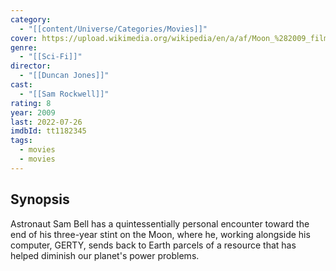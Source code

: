```yaml
---
category:
  - "[[content/Universe/Categories/Movies]]"
cover: https://upload.wikimedia.org/wikipedia/en/a/af/Moon_%282009_film%29.jpg
genre:
  - "[[Sci-Fi]]"
director:
  - "[[Duncan Jones]]"
cast:
  - "[[Sam Rockwell]]"
rating: 8
year: 2009
last: 2022-07-26
imdbId: tt1182345
tags:
  - movies
  - movies
---
```

## Synopsis

Astronaut Sam Bell has a quintessentially personal encounter toward the end of his three-year stint on the Moon, where he, working alongside his computer, GERTY, sends back to Earth parcels of a resource that has helped diminish our planet's power problems.